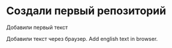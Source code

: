 # Создали первый репозиторий

Добавили первый текст

Добавили текст через браузер. Add english text in browser.
